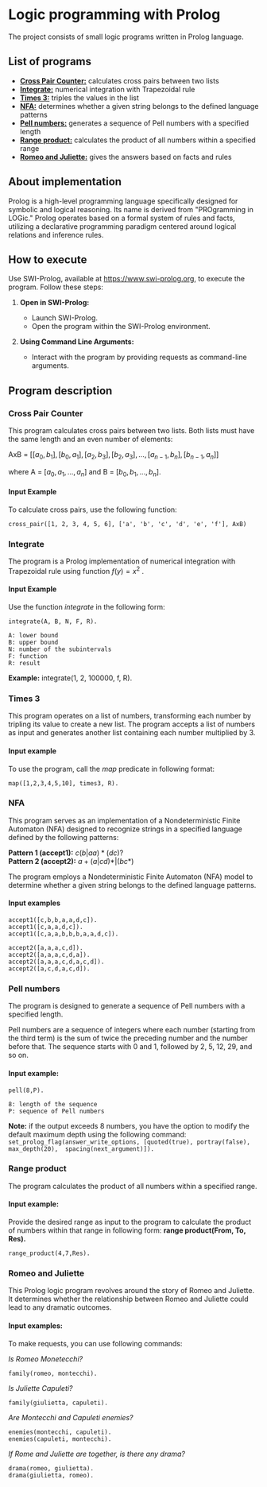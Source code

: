 # Logic programming with Prolog

The project consists of small logic programs written in Prolog language. 

## List of programs

* [**Cross Pair Counter:**](#cross-pair-counter) calculates cross pairs between two lists
* [**Integrate:**](#integrate) numerical integration with Trapezoidal rule
* [**Times 3:**](#times-3) triples the values in the list
* [**NFA:**](#nfa) determines whether a given string belongs to the defined language patterns
* [**Pell numbers:**](#pell-numbers) generates a sequence of Pell numbers with a specified length
* [**Range product:**](#range-product) calculates the product of all numbers within a specified range
* [**Romeo and Juliette:**](#romeo-and-juliette) gives the answers based on facts and rules

## About implementation
Prolog is a high-level programming language specifically designed for symbolic and logical reasoning. Its name is derived from "PROgramming in LOGic." Prolog operates based on a formal system of rules and facts, utilizing a declarative programming paradigm centered around logical relations and inference rules.

## How to execute
Use SWI-Prolog, available at https://www.swi-prolog.org, to execute the program. Follow these steps:

1. **Open in SWI-Prolog:**
   * Launch SWI-Prolog.
   * Open the program within the SWI-Prolog environment.

2. **Using Command Line Arguments:**
   * Interact with the program by providing requests as command-line arguments.

## Program description

### Cross Pair Counter

This program calculates cross pairs between two lists. Both lists must have the same length and an even number of elements:

AxB = $[[a_0, b_1], [b_0, a_1], [a_2, b_3], [b_2, a_3], ..., [a_{n-1}, b_n], [b_{n-1}, a_n]]$

where A = $[a_0, a_1, ..., a_n]$ and B = $[b_0, b_1, ..., b_n]$.

####  Input Example

To calculate cross pairs, use the following function: 

    cross_pair([1, 2, 3, 4, 5, 6], ['a', 'b', 'c', 'd', 'e', 'f'], AxB)


### Integrate
The program is a Prolog implementation of numerical integration with Trapezoidal rule 
using function $f(y) = x^2$ .

####  Input Example

Use the function _integrate_ in the following form: 
    
    integrate(A, B, N, F, R).

    A: lower bound
    B: upper bound
    N: number of the subintervals
    F: function 
    R: result

**Example:** integrate(1, 2, 100000, f, R).

### Times 3
This program operates on a list of numbers, 
transforming each number by tripling its value to create a new list. The program accepts a list of numbers
as input and generates another list containing each number multiplied by 3.

#### Input example

To use the program, call the _map_ predicate in following format:
    
    map([1,2,3,4,5,10], times3, R).

### NFA

This program serves as an implementation of a Nondeterministic Finite Automaton (NFA) 
designed to recognize strings in a specified language defined by the following patterns:

**Pattern 1 (accept1):**  $c(b|aa) * (dc)?$ \
**Pattern 2 (accept2):**  $a + (a|cd) * |(bc*)$

The program employs a Nondeterministic Finite Automaton (NFA) model
to determine whether a given string belongs to the defined language patterns.

#### Input examples 
    accept1([c,b,b,a,a,d,c]). 
    accept1([c,a,a,d,c]). 
    accept1([c,a,a,b,b,b,a,a,d,c]).

    accept2([a,a,a,c,d]). 
    accept2([a,a,a,c,d,a]).  
    accept2([a,a,a,c,d,a,c,d]). 
    accept2([a,c,d,a,c,d]). 

### Pell numbers

The program is designed to generate a sequence of Pell numbers with a specified length. 

Pell numbers are a sequence of integers where each number (starting from the third term) is the sum of twice the preceding number and 
the number before that. The sequence starts with 0 and 1, followed by 2, 5, 12, 29, and so on.

#### Input example:
    pell(8,P).

    8: length of the sequence 
    P: sequence of Pell numbers 

**Note:** if the output exceeds 8 numbers, you have the option to modify the default maximum depth using the following command: \
`set_prolog_flag(answer_write_options, [quoted(true), portray(false), max_depth(20), 
spacing(next_argument)]).`

### Range product
The program calculates the product of all numbers within a specified range. 

#### Input example: 
Provide the desired range as input to the program to calculate the product 
of numbers within that range in following form: **range product(From, To, Res).**

    range_product(4,7,Res).

### Romeo and Juliette
This Prolog logic program revolves around the story of Romeo and Juliette. It determines 
whether the relationship between Romeo and Juliette could lead to any dramatic outcomes.

#### Input examples: 
To make requests, you can use following commands:

*Is Romeo Monetecchi?*
    
    family(romeo, montecchi).

*Is Juliette Capuleti?*

    family(giulietta, capuleti).

*Are Montecchi and Capuleti enemies?*
    
    enemies(montecchi, capuleti).
    enemies(capuleti, montecchi).

*If Rome and Juliette are together, is there any drama?*

    drama(romeo, giulietta).
    drama(giulietta, romeo).

